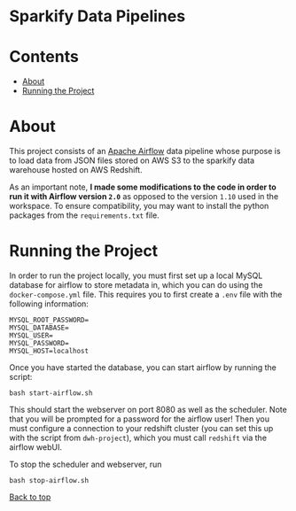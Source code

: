 # Sparkify Data Pipelines


# Contents

* [About](#about)
* [Running the Project](#running-the-project)

# About
This project consists of an [Apache Airflow](https://airflow.apache.org/) data pipeline
whose purpose is to load data from JSON files stored on AWS S3 to the sparkify data
warehouse hosted on AWS Redshift.

As an important note, **I made some modifications to the code in order to run it with Airflow
version `2.0`** as opposed to the version `1.10` used in the workspace. To ensure compatibility,
you may want to install the python packages from the `requirements.txt` file.


# Running the Project
In order to run the project locally, you must first set up a local MySQL database for airflow
to store metadata in, which you can do using the `docker-compose.yml` file. This requires you 
to first create a `.env` file with the following information:
```dotenv
MYSQL_ROOT_PASSWORD=
MYSQL_DATABASE=
MYSQL_USER=
MYSQL_PASSWORD=
MYSQL_HOST=localhost
```
Once you have started the database, you can start airflow by running the script:
```shell
bash start-airflow.sh
```
This should start the webserver on port 8080 as well as the scheduler. Note that you will be 
prompted for a password for the airflow user! Then you must configure a connection to your 
redshift cluster (you can set this up with the script from `dwh-project`), which you must call 
`redshift` via the airflow webUI.

To stop the scheduler and webserver, run
```shell
bash stop-airflow.sh
```

[Back to top](#sparkify-data-pipelines)

